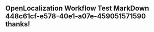 <properties
ms.topic="hero-topic"
ms.test1="hero-topic"
ms.test2="test"/>

## OpenLocalization Workflow Test MarkDown 448c61cf-e578-40e1-a07e-459051571590 thanks!
